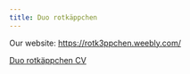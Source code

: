 ```yaml
---
title: Duo rotkäppchen
---
```


Our website: https://rotk3ppchen.weebly.com/ 

[Duo rotkäppchen CV](https://alisakobzar.github.io/duo-rotkaeppchen/1_rotkaeppchen-cv/)